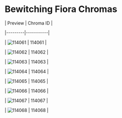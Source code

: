 # Bewitching Fiora Chromas


| Preview | Chroma ID |

|---------|-----------|

| ![114061](https://raw.communitydragon.org/latest/plugins/rcp-be-lol-game-data/global/default/v1/champion-chroma-images/114/114061.png) | 114061 |

| ![114062](https://raw.communitydragon.org/latest/plugins/rcp-be-lol-game-data/global/default/v1/champion-chroma-images/114/114062.png) | 114062 |

| ![114063](https://raw.communitydragon.org/latest/plugins/rcp-be-lol-game-data/global/default/v1/champion-chroma-images/114/114063.png) | 114063 |

| ![114064](https://raw.communitydragon.org/latest/plugins/rcp-be-lol-game-data/global/default/v1/champion-chroma-images/114/114064.png) | 114064 |

| ![114065](https://raw.communitydragon.org/latest/plugins/rcp-be-lol-game-data/global/default/v1/champion-chroma-images/114/114065.png) | 114065 |

| ![114066](https://raw.communitydragon.org/latest/plugins/rcp-be-lol-game-data/global/default/v1/champion-chroma-images/114/114066.png) | 114066 |

| ![114067](https://raw.communitydragon.org/latest/plugins/rcp-be-lol-game-data/global/default/v1/champion-chroma-images/114/114067.png) | 114067 |

| ![114068](https://raw.communitydragon.org/latest/plugins/rcp-be-lol-game-data/global/default/v1/champion-chroma-images/114/114068.png) | 114068 |